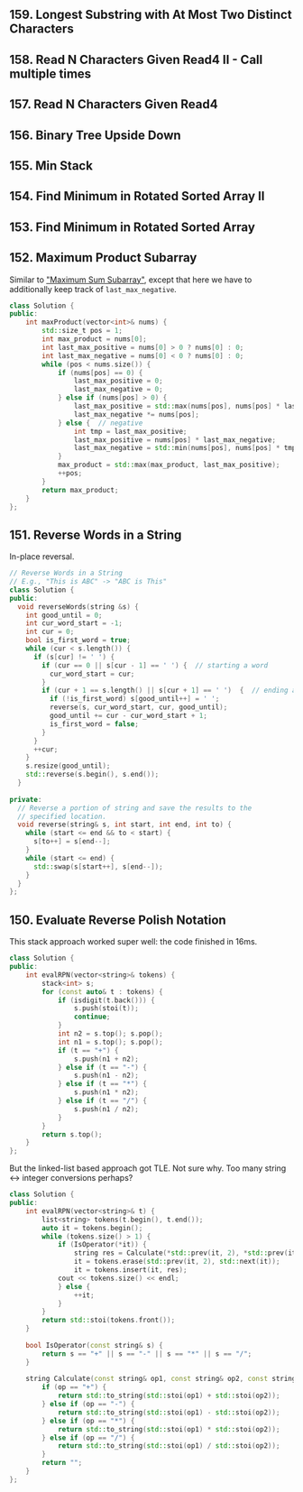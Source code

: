 ## 159. Longest Substring with At Most Two Distinct Characters 
## 158. Read N Characters Given Read4 II - Call multiple times 
## 157. Read N Characters Given Read4  
## 156. Binary Tree Upside Down  
## 155. Min Stack
## 154. Find Minimum in Rotated Sorted Array II
## 153. Find Minimum in Rotated Sorted Array 
## 152. Maximum Product Subarray 

Similar to ["Maximum Sum Subarray"](https://leetcode.com/problems/maximum-subarray/), except that here we have to additionally
keep track of `last_max_negative`.

```cpp
class Solution {
public:
    int maxProduct(vector<int>& nums) {
        std::size_t pos = 1;
        int max_product = nums[0];
        int last_max_positive = nums[0] > 0 ? nums[0] : 0;
        int last_max_negative = nums[0] < 0 ? nums[0] : 0;
        while (pos < nums.size()) {
            if (nums[pos] == 0) {
                last_max_positive = 0;
                last_max_negative = 0;
            } else if (nums[pos] > 0) {
                last_max_positive = std::max(nums[pos], nums[pos] * last_max_positive);
                last_max_negative *= nums[pos];
            } else {  // negative
                int tmp = last_max_positive;
                last_max_positive = nums[pos] * last_max_negative;
                last_max_negative = std::min(nums[pos], nums[pos] * tmp);
            }
            max_product = std::max(max_product, last_max_positive);
            ++pos;
        }
        return max_product;
    }
};
```

## 151. Reverse Words in a String

In-place reversal.

```cpp
// Reverse Words in a String
// E.g., "This is ABC" -> "ABC is This"
class Solution {
public:
  void reverseWords(string &s) {
    int good_until = 0;
    int cur_word_start = -1;
    int cur = 0;
    bool is_first_word = true;
    while (cur < s.length()) {
      if (s[cur] != ' ') {
        if (cur == 0 || s[cur - 1] == ' ') {  // starting a word
          cur_word_start = cur;
        }
        if (cur + 1 == s.length() || s[cur + 1] == ' ')  {  // ending a word
          if (!is_first_word) s[good_until++] = ' ';
          reverse(s, cur_word_start, cur, good_until);
          good_until += cur - cur_word_start + 1;
          is_first_word = false;
        }
      }
      ++cur;
    }
    s.resize(good_until);
    std::reverse(s.begin(), s.end());
  }
  
private:
  // Reverse a portion of string and save the results to the
  // specified location.
  void reverse(string& s, int start, int end, int to) {
    while (start <= end && to < start) {
      s[to++] = s[end--];
    }
    while (start <= end) {
      std::swap(s[start++], s[end--]);
    }
  }
};
```

## 150. Evaluate Reverse Polish Notation 

This stack approach worked super well: the code finished in 16ms.
```cpp
class Solution {
public:
    int evalRPN(vector<string>& tokens) {
        stack<int> s;
        for (const auto& t : tokens) {
            if (isdigit(t.back())) {
                s.push(stoi(t));
                continue;
            }
            int n2 = s.top(); s.pop();
            int n1 = s.top(); s.pop();
            if (t == "+") {
                s.push(n1 + n2);
            } else if (t == "-") {
                s.push(n1 - n2);
            } else if (t == "*") {
                s.push(n1 * n2);
            } else if (t == "/") {
                s.push(n1 / n2);
            }
        }
        return s.top();
    }
};
```

But the linked-list based approach got TLE. Not sure why. Too many
string <-> integer conversions perhaps?

```cpp
class Solution {
public:
    int evalRPN(vector<string>& t) {
        list<string> tokens(t.begin(), t.end());
        auto it = tokens.begin();
        while (tokens.size() > 1) {
            if (IsOperator(*it)) {
                string res = Calculate(*std::prev(it, 2), *std::prev(it, 1), *it);
                it = tokens.erase(std::prev(it, 2), std::next(it));
                it = tokens.insert(it, res);
            cout << tokens.size() << endl;
            } else {
                ++it;
            }
        }
        return std::stoi(tokens.front());
    }
    
    bool IsOperator(const string& s) {
        return s == "+" || s == "-" || s == "*" || s == "/";
    }
    
    string Calculate(const string& op1, const string& op2, const string& op) {
        if (op == "+") {
            return std::to_string(std::stoi(op1) + std::stoi(op2));
        } else if (op == "-") {
            return std::to_string(std::stoi(op1) - std::stoi(op2));
        } else if (op == "*") {
            return std::to_string(std::stoi(op1) * std::stoi(op2));
        } else if (op == "/") {
            return std::to_string(std::stoi(op1) / std::stoi(op2));
        }
        return "";
    }
};
```

